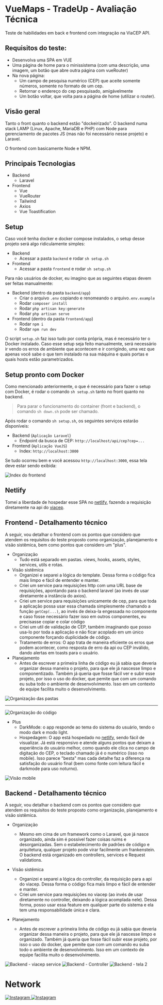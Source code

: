 # VueMaps - TradeUp - Avaliação Técnica
Teste de habilidades em back e frontend com integração na ViaCEP API.

## Requisitos do teste:

- Desenvolva uma SPA em VUE
- Uma página de home para o minissistema (com uma descrição, uma imagem, um botão que abre outra página com vueRouter)
- Na nova página:
    - Um campo de pesquisa numérico (CEP) que aceite somente números, somente no formato de um cep.
    - Retornar o endereço do cep pesquisado, amigávelmente
    - Um botão voltar, que volta para a página de home (utilizar o router).

## Visão geral
Tanto o front quanto o backend estão "dockeirizado". O backend numa stack LAMP (Linux, Apache, MariaDB e PHP) com Node para gerenciamento de pacotes JS (mas não foi necessário nesse projeto) e Laravel.

O frontend com basicamente Node e NPM.

## Principais Tecnologias
- Backend
    - Laravel
- Frontend
    - Vue
    - VueRouter
    - Tailwind
    - Axios
    - Vue Toastification

## Setup

Caso você tenha docker e docker compose instalados, o setup desse projeto será algo ridiculamente simples:

- Backend
    - Acessar a pasta ```backend``` e rodar ```sh setup.sh```
- Frontend
    - Acessar a pasta ```frontend``` e rodar ```sh setup.sh```

Para não usuários de docker, eu imagino que as seguintes etapas devem ser feitas manualmente:

- Backend (dentro da pasta ```backend/app```)
    - Criar o arquivo ```.env``` copiando e renomeando o arquivo```.env.example```
    - Rodar ```composer install```
    - Rodar ```php artisan key:generate```
    - Rodar ```php artisan serve```
- Frontend (dentro da pasta ```frontend/app```)
    - Rodar ```npm i```
    - Rodar ```npm run dev```

O script ```setup.sh``` faz isso tudo por conta própria, mas é necessário ter o Docker instalado. Caso esse setup seja feito manualmente, será necessário ir vendo os erros de ambiente que acontecem e ir corrigindo, uma vez que apenas você sabe o que tem instalado na sua máquina e quais portas e quais hosts estão parametrizados.

## Setup pronto com Docker
Como mencionado anteriormente, o que é necessário para fazer o setup com Docker, é rodar o comando ```sh setup.sh``` tanto no front quanto no backend.

> Para parar o funcionamento do container (front e backend), o comando ```sh down.sh``` pode ser chamado.

Após rodar o comando ```sh setup.sh```, os seguintes serviços estarão disponíveis:

- Backend (```Aplicação Laravel```)
    - Endpoint da busca de CEP: ```http://localhost/api/cep?cep=...```
- Frontend (```Aplicação VueJS```)
    - Index: ```http://localhost:3000```

Se tudo ocorreu bem e você acessou ```http://localhost:3000```, essa tela deve estar sendo exibida:

![Index do  frontend](./docs/assets/img/vuemaps-index.png)

## Netlify
Tomei a liberdade de hospedar esse SPA no [netlify](https://vueceps.netlify.app), fazendo a requisição diretamente na api do [viacep](https://viacep.com.br).

## Frontend - Detalhamento técnico

A seguir, vou detalhar o frontend com os pontos que considero que atendem os requisitos do teste proposto como organização, planejamento e visão sistêmica, bem como pontos que considero um "plus".

- Organização
    - Tudo está separado em pastas. views, hooks, assets, styles, services, utils e rotas.
- Visão sistêmica
    - Organizei e separei a lógica do template. Dessa forma o código fica mais limpo e fácil de entender e manter.
    - Criei um service para requisições http com uma URL base de requisições, apontando para o backend laravel (ao invés de usar diretamente a instância do axios).
    - Criei um service para requisições unicamente de cep, para que toda a aplicação possa usar essa chamada simplesmente chamando a função ```getCep(...)```, ao invés de deixa-la engessada no componente e caso fosse necessário fazer isso em outros componentes, eu precisasse copiar e colar código
    - Criei um util de validação de CEP, também imaginando que posso usa-lo por toda a aplicação e não ficar acoplado em um único componente forçando duplicidade de código.
    - Tratamento de erros: O app trata de maneira eficiente os erros que podem acontecer, como resposta de erro da api ou CEP inválido, dando alertas em toasts para o usuário.
- Planejamento
    - Antes de escrever a primeira linha de código eu já sabia que deveria organizar dessa maneira o projeto, para que ele já nascesse limpo e componentizado. Também já queria que fosse fácil ver e subir esse projeto, por isso o uso do docker, que pemite que com um comando eu suba todo o ambiente de desenvolvimento. Isso em um contexto de equipe facilita muito o desenvolvimento.

![Organização das pastas](./docs/assets/img/organizacao-pastas.png)

<hr />

![Organização do código](./docs/assets/img/organizacao-do-codigo.png)

- Plus
    - DarkMode: o app responde ao tema do sistema do usuário, tendo o modo dark e modo light.
    - Hospedagem: O app está hospedado no [netlify](https://vueceps.netlify.app), sendo fácil de visualizar. Já está responsivo e atende alguns pontos que deixam a experiência do usuário melhor, como quando ele clica no campo de digitação do CEP, o teclado chamado já é o numérico (isso no mobile). Isso parece "besta" mas cada detalhe faz a diferença na satisfação do usuário final (bem como fonte com leitura fácil e darkmode para uso noturno).

![Visão mobile](./docs/assets/img/visao-mobile.jpg)


## Backend - Detalhamento técnico

A seguir, vou detalhar o backend com os pontos que considero que atendem os requisitos do teste proposto como organização, planejamento e visão sistêmica.

- Organização
    - Mesmo em cima de um framework como o Laravel, que já nasce organizado, ainda sim é possível fazer coisas ruims e desorganizadas. Sem o estabelecimento de padrões de código e arquitetura, qualquer projeto pode virar facilmente um frankenstein. O backend está organizado em controllers, services e Request validations.

- Visão sistêmica
    - Organizei e separei a lógica do controller, da requisição para a api do viacep. Dessa forma o código fica mais limpo e fácil de entender e manter.
    - Criei um service para requisições no viacep (ao invés de usar diretamente no controller, deixando a lógica acomplada nele). Dessa forma, posso usar essa feature em qualquer parte do sistema e ela tem uma responsabilidade única e clara.
- Planejamento
    - Antes de escrever a primeira linha de código eu já sabia que deveria organizar dessa maneira o projeto, para que ele já nascesse limpo e organizado. Também já queria que fosse fácil subir esse projeto, por isso o uso do docker, que pemite que com um comando eu suba todo o ambiente de desenvolvimento. Isso em um contexto de equipe facilita muito o desenvolvimento.

![Backend - viacep service](./docs/assets/img/backend-serviceviacep.png)
![Backend - Controller](./docs/assets/img/controller.png)
![Backend - tela 2](./docs/assets/img/tela-2.png)

# Network

<a href="https://www.linkedin.com/in/felipeoli7eira" target="blank">
    <img src="https://img.shields.io/badge/LinkedIn-0077B5?style=for-the-badge&logo=linkedin&logoColor=white" alt="Instagram" />
</a>

<a href="https://instagram.com/oli7eirafelipe" target="blank">
    <img src="https://img.shields.io/badge/Instagram-E4405F?style=for-the-badge&logo=instagram&logoColor=white" alt="Instagram" />
</a>
